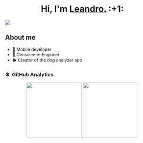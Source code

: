 <div align="center">
<h1 align="center">Hi, I'm <a href="[https://aristi.dev](https://www.linkedin.com/in/leandrolcd/)">Leandro.</a> :+1:</h1>
</div>

<img src="https://i.imgur.com/WYjBEu9.jpg">


## About me

- 📲 Mobile developer
- :construction_worker: Geoscience Engineer
- :dog2: Creator of the dog analyzer app


### ⚙️ &nbsp;GitHub Analytics

<p align="center">
<a href="https://github.com/LeandroLCD">
  <img height="180em" src="https://github-readme-stats-eight-theta.vercel.app/api?username=LeandroLCD&show_icons=true&theme=algolia&include_all_commits=true&count_private=true"/>
  <img height="180em" src="https://github-readme-stats-eight-theta.vercel.app/api/top-langs/?username=LeandroLCD&layout=compact&langs_count=8&theme=algolia"/>
</a>
</p>
